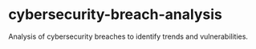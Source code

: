 # cybersecurity-breach-analysis
Analysis of cybersecurity breaches to identify trends and vulnerabilities.
